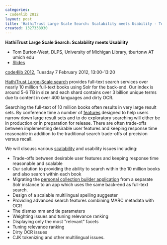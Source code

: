 ```yaml
---
categories:
- code4lib 2012
layout: post
title: 'HathiTrust Large Scale Search: Scalability meets Usability - Tom Burton-West'
created: 1327338930
---
```

<strong>HathiTrust Large Scale Search: Scalability meets Usability</strong>
<ul>
<li>Tom Burton-West, DLPS, University of Michigan Library, tburtonw AT umich edu</li>
<li><a href="http://www.hathitrust.org/documents/HathiTrust-Code4Lib-201202.pptx">Slides</a></li>
</ul>
<p><a href="/conference/2012/">code4lib 2012</a>, Tuesday 7 February 2012, 13:00-13:20</p>
<p>
<a href="http://www.hathitrust.org/">HathiTrust Large-Scale search</a> provides full-text search services over nearly 10 million full-text books using Solr for the back-end. Our index is around 5-6 TB in size and each shard contains over 3 billion unique terms due to content in over 400 languages and dirty OCR.
</p>
<p>
Searching the full-text of 10 million books often results in very large result sets. By conference time a number of <a href="http://www.hathitrust.org/full-text-search-features-and-analysis">features</a> designed to help users narrow down large result sets and to do exploratory searching will either be in production or in preparation for release. There are often trade-offs between implementing desirable user features and keeping response time reasonable in addition to the traditional search trade-offs of precision versus recall.
</p>
<p>
We will discuss various <a href="http://www.hathitrust.org/blogs/large-scale-search">scalability</a> and usability issues including:
<ul>
<li>Trade-offs between desirable user features and keeping response time reasonable and scalable</li>
<li>Our solution to providing the ability to search within the 10 million books and also search within each book</li>
<li>Migrating the <a href="http://babel.hathitrust.org/cgi/mb">personal collection builder application</a> from a separate Solr instance to an app which uses the same back-end as full-text search.</li>
<li>Design of a scalable multilingual spelling suggester</li>
<li>Providing advanced search features combining MARC metadata with OCR</li>
<li>The dismax mm and tie parameters</li>
<li>Weighting issues and tuning relevance ranking</li>
<li>Displaying only the most "relevant" facets</li>
<li>Tuning relevance ranking</li>
<li>Dirty OCR issues</li>
<li>CJK tokenizing and other multilingual issues.</li>
</ul>
</p>
